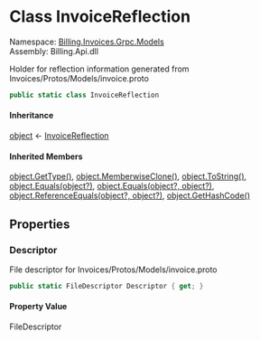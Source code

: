 # <a id="Billing_Invoices_Grpc_Models_InvoiceReflection"></a> Class InvoiceReflection

Namespace: [Billing.Invoices.Grpc.Models](Billing.Invoices.Grpc.Models.md)  
Assembly: Billing.Api.dll  

Holder for reflection information generated from Invoices/Protos/Models/invoice.proto

```csharp
public static class InvoiceReflection
```

#### Inheritance

[object](https://learn.microsoft.com/dotnet/api/system.object) ← 
[InvoiceReflection](Billing.Invoices.Grpc.Models.InvoiceReflection.md)

#### Inherited Members

[object.GetType\(\)](https://learn.microsoft.com/dotnet/api/system.object.gettype), 
[object.MemberwiseClone\(\)](https://learn.microsoft.com/dotnet/api/system.object.memberwiseclone), 
[object.ToString\(\)](https://learn.microsoft.com/dotnet/api/system.object.tostring), 
[object.Equals\(object?\)](https://learn.microsoft.com/dotnet/api/system.object.equals\#system\-object\-equals\(system\-object\)), 
[object.Equals\(object?, object?\)](https://learn.microsoft.com/dotnet/api/system.object.equals\#system\-object\-equals\(system\-object\-system\-object\)), 
[object.ReferenceEquals\(object?, object?\)](https://learn.microsoft.com/dotnet/api/system.object.referenceequals), 
[object.GetHashCode\(\)](https://learn.microsoft.com/dotnet/api/system.object.gethashcode)

## Properties

### <a id="Billing_Invoices_Grpc_Models_InvoiceReflection_Descriptor"></a> Descriptor

File descriptor for Invoices/Protos/Models/invoice.proto

```csharp
public static FileDescriptor Descriptor { get; }
```

#### Property Value

 FileDescriptor

